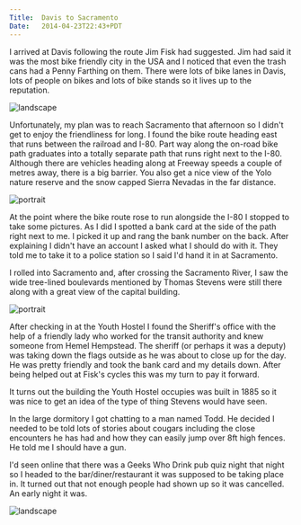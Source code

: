 ```yaml
---
Title:	Davis to Sacramento
Date:	2014-04-23T22:43+PDT
---
```


I arrived at Davis following the route Jim Fisk had suggested. Jim had said it was the most bike friendly city in the USA and I noticed that even the trash cans had a Penny Farthing on them. There were lots of bike lanes in Davis, lots of people on bikes and lots of bike stands so it lives up to the reputation.

![landscape](https://www.flickr.com/photos/astronomyblog/14002375294/ "Davis - city of bicycles, even on the trash cans")

Unfortunately, my plan was to reach Sacramento that afternoon so I didn't get to enjoy the friendliness for long. I found the bike route heading east that runs between the railroad and I-80. Part way along the on-road bike path graduates into a totally separate path that runs right next to the I-80. Although there are vehicles heading along at Freeway speeds a couple of metres away, there is a big barrier. You also get a nice view of the Yolo nature reserve and the snow capped Sierra Nevadas in the far distance.

![portrait](https://www.flickr.com/photos/astronomyblog/14001938505/ "Pausing near the I-80")

At the point where the bike route rose to run alongside the I-80 I stopped to take some pictures. As I did I spotted a bank card at the side of the path right next to me. I picked it up and rang the bank number on the back. After explaining I didn't have an account I asked what I should do with it. They told me to take it to a police station so I said I'd hand it in at Sacramento.

I rolled into Sacramento and, after crossing the Sacramento River, I saw the wide tree-lined boulevards mentioned by Thomas Stevens were still there along with a great view of the capital building.

![portrait](https://www.flickr.com/photos/astronomyblog/14001957255/ "Capitol building in the capital of California.")

After checking in at the Youth Hostel I found the Sheriff's office with the help of a friendly lady who worked for the transit authority and knew someone from Hemel Hempstead. The sheriff (or perhaps it was a deputy) was taking down the flags outside as he was about to close up for the day. He was pretty friendly and took the bank card and my details down. After being helped out at Fisk's cycles this was my turn to pay it forward.

It turns out the building the Youth Hostel occupies was built in 1885 so it was nice to get an idea of the type of thing Stevens would have seen.

In the large dormitory I got chatting to a man named Todd. He decided I needed to be told lots of stories about cougars including the close encounters he has had and how they can easily jump over 8ft high fences. He told me I should have a gun.

I'd seen online that there was a Geeks Who Drink pub quiz night that night so I headed to the bar/diner/restaurant it was supposed to be taking place in. It turned out that not enough people had shown up so it was cancelled. An early night it was.

![landscape](https://www.flickr.com/photos/astronomyblog/13998751762/ "The Sacramento Youth Hostel")